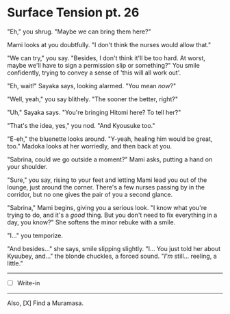 # Surface Tension pt. 26

"Eh," you shrug. "Maybe we can bring them here?"

Mami looks at you doubtfully. "I don't think the nurses would allow that."

"We can try," you say. "Besides, I don't think it'll be too hard. At worst, maybe we'll have to sign a permission slip or something?" You smile confidently, trying to convey a sense of 'this will all work out'.

"Eh, wait!" Sayaka says, looking alarmed. "You mean *now*?"

"Well, yeah," you say blithely. "The sooner the better, right?"

"Uh," Sayaka says. "You're bringing Hitomi here? To tell her?"

"That's the idea, yes," you nod. "And Kyousuke too."

"E-eh," the bluenette looks around. "Y-yeah, healing him would be great, too." Madoka looks at her worriedly, and then back at you.

"Sabrina, could we go outside a moment?" Mami asks, putting a hand on your shoulder.

"Sure," you say, rising to your feet and letting Mami lead you out of the lounge, just around the corner. There's a few nurses passing by in the corridor, but no one gives the pair of you a second glance.

"Sabrina," Mami begins, giving you a serious look. "I know what you're trying to do, and it's a *good* thing. But you don't need to fix everything in a day, you know?" She softens the minor rebuke with a smile.

"I..." you temporize.

"And besides..." she says, smile slipping slightly. "I... You just told her about Kyuubey, and..." the blonde chuckles, a forced sound. "*I'm* still... reeling, a little."

---

- [ ] Write-in

---

Also, [X] Find a Muramasa.
